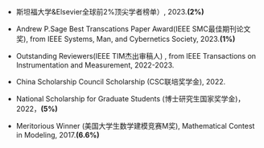 

  
- 斯坦福大学&Elsevier全球前2%顶尖学者榜单）, 2023.**(2%)**

-  Andrew P.Sage Best Transcations Paper Award(IEEE SMC最佳期刊论文奖), from IEEE Systems, Man, and Cybernetics Society, 2023.**(1%)**

- Outstanding Reviewers(IEEE TIM杰出审稿人) , from IEEE Transactions on Instrumentation and Measurement, 2022-2023.

- China Scholarship Council Scholarship (CSC联培奖学金), 2022.
  
- National Scholarship for Graduate Students (博士研究生国家奖学金)，2022，**(5%)**


- Meritorious Winner (美国大学生数学建模竞赛M奖), Mathematical Contest in Modeling, 2017.**(6.6%)**
  
